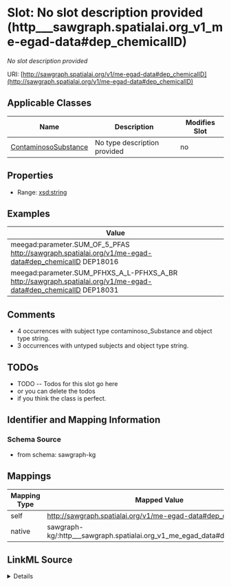 

# Slot: No slot description provided (http___sawgraph.spatialai.org_v1_me-egad-data#dep_chemicalID)


_No slot description provided_





URI: [http://sawgraph.spatialai.org/v1/me-egad-data#dep_chemicalID](http://sawgraph.spatialai.org/v1/me-egad-data#dep_chemicalID)



<!-- no inheritance hierarchy -->





## Applicable Classes

| Name | Description | Modifies Slot |
| --- | --- | --- |
| [ContaminosoSubstance](../classes/ContaminosoSubstance.md) | No type description provided |  no  |







## Properties

* Range: [xsd:string](http://www.w3.org/2001/XMLSchema#string)






## Examples

| Value |
| --- |
| meegad:parameter.SUM_OF_5_PFAS http://sawgraph.spatialai.org/v1/me-egad-data#dep_chemicalID DEP18016 |
| meegad:parameter.SUM_PFHXS_A_L-PFHXS_A_BR http://sawgraph.spatialai.org/v1/me-egad-data#dep_chemicalID DEP18031 |

## Comments

* 4 occurrences with subject type contaminoso_Substance and object type string.
* 3 occurrences with untyped subjects and object type string.

## TODOs

* TODO -- Todos for this slot go here
* or you can delete the todos
* if you think the class is perfect.

## Identifier and Mapping Information







### Schema Source


* from schema: sawgraph-kg




## Mappings

| Mapping Type | Mapped Value |
| ---  | ---  |
| self | http://sawgraph.spatialai.org/v1/me-egad-data#dep_chemicalID |
| native | sawgraph-kg/:http___sawgraph.spatialai.org_v1_me_egad_data#dep_chemicalID |




## LinkML Source

<details>
```yaml
name: http___sawgraph.spatialai.org_v1_me-egad-data#dep_chemicalID
description: No slot description provided
title: No slot description provided
todos:
- TODO -- Todos for this slot go here
- or you can delete the todos
- if you think the class is perfect.
comments:
- 4 occurrences with subject type contaminoso_Substance and object type string.
- 3 occurrences with untyped subjects and object type string.
examples:
- value: meegad:parameter.SUM_OF_5_PFAS http://sawgraph.spatialai.org/v1/me-egad-data#dep_chemicalID
    DEP18016
- value: meegad:parameter.SUM_PFHXS_A_L-PFHXS_A_BR http://sawgraph.spatialai.org/v1/me-egad-data#dep_chemicalID
    DEP18031
from_schema: sawgraph-kg
rank: 1000
slot_uri: http://sawgraph.spatialai.org/v1/me-egad-data#dep_chemicalID
alias: http___sawgraph.spatialai.org_v1_me_egad_data#dep_chemicalID
domain_of:
- contaminoso_Substance
range: string

```
</details>